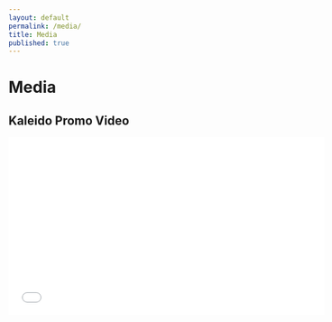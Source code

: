 ```yaml
---
layout: default
permalink: /media/
title: Media
published: true
---
```


# Media


## Kaleido Promo Video

<div class="flex-video widescreen">
<iframe width="560" height="315" src="//www.youtube.com/embed/llX4nNu-TEg" frameborder="0" allowfullscreen></iframe>
</div>
